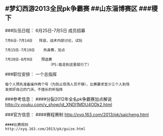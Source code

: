 #梦幻西游2013全民pk争霸赛
##山东淄博赛区
###稷下
---
###队伍日程：
    6月25日-7月5日    成员招募

    7月6日-7月14日   阵容，战术内部讨论，试玩

    7月15日-7月19日    热身赛，加点

    7月20日-8月9日    预选赛
                        （PS:能走到这里就行了）
###职位安排：
    一个总指挥
	
	每个人预先准备操作两个号（为防止现场人员不够），比赛要求至少三个人到场
    发挥好自己的门派，不擅长的听指挥
###参考信息：
    ####分裂2012年全名pk争霸赛加点解说
        http://v.youku.com/v_show/id_XNDI1MDU4ODk2.html

###官方信息：
    ####赛程赛制
    http://xyq.163.com/2013/pk/saicheng.html
	
    ####比赛规则
    http://xyq.163.com/2013/pk/guize.html